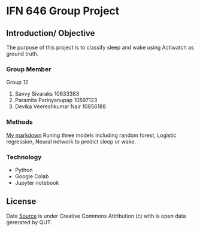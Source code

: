 # IFN 646 Group Project

## Introduction/ Objective
The purpose of this project is to classify sleep and wake using Actiwatch as ground truth.

### Group Member
Group 12
1. Savvy Sivaraks 10633383
2. Paramita Parinyanupap 10597123
3. Devika Veereshkumar Nair 10856188

### Methods
[My markdown](https://github.com/paramita-pp/IFN646-Group-Project/blob/main/all_models.ipynb)
Runing three models including random forest, Logistic regression, Neural network to predict sleep or wake.

### Technology
- Python
- Google Colab
- Jupyter notebook


## License
Data [Source]( https://dx.doi.org/10.25912/5cc28f62e81ad.) is under Creative Commons Attribution (c) with is open data gererated by QUT.
